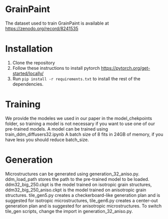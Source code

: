# GrainPaint
The dataset used to train GrainPaint is available at https://zenodo.org/record/8241535
# Installation
1. Clone the repository
2. Follow these instructions to install pytorch https://pytorch.org/get-started/locally/
3. Run `pip install -r requirements.txt` to install the rest of the dependencies.
# Training
We provide the modeles we used in our paper in the model_chekpoints folder, so training a model is not necessary if you want to use one of our pre-trained models. 
A model can be trained using train_ddm_diffusers32.ipynb
A batch size of 8 fits in 24GB of memory, if you have less you should reduce batch_size.
# Generation
Microstructures can be generated using generation_32_aniso.py. 
ddm_load_path stores the path to the pre-trained model to be loaded. 
ddm32_big_250.ckpt is the model trained on isotropic grain structures, ddm32_big_250_aniso.ckpt is the model trained on anisotropic grain structures.
tile_gen5.py creates a checkerboard-like generation plan and is suggested for isotropic microstructures, tile_gen6.py creates a center-out generation plan and is suggested for anisotropic microstructures.
To switch tile_gen scripts, change the import in generation_32_aniso.py.
